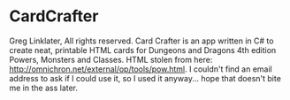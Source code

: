 CardCrafter
===========

Greg Linklater, All rights reserved. Card Crafter is an app written in C# to create neat, printable HTML cards for Dungeons and Dragons 4th edition Powers, Monsters and Classes. HTML stolen from here: http://omnichron.net/external/op/tools/pow.html. I couldn't find an email address to ask if I could use it, so I used it anyway... hope that doesn't bite me in the ass later.
